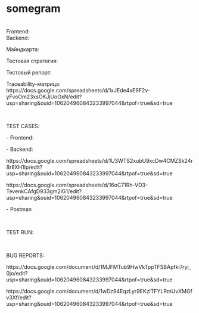 # somegram
<br />
Frontend: 
<br />
Backend:  

 <br />
 
<p> Майндкарта:   </p>
<p> Тестовая стратегия:  </p>
<p> Тестовый репорт:  </p>
<p> Traceability-матрица: https://docs.google.com/spreadsheets/d/1xJEde4xE9F2v-yFvoOm23xsOKJjUoOxN/edit?usp=sharing&ouid=106204960843233997044&rtpof=true&sd=true </p>
<br />

TEST CASES:
<p> - Frontend:</p>
  <p> </p>
<p>  </p>
<p> - Backend:</p>
  <p>https://docs.google.com/spreadsheets/d/1U3WTS2xubU9xcDw4CMZSk24r8r8XH1Ip/edit?usp=sharing&ouid=106204960843233997044&rtpof=true&sd=true </p>
<p> https://docs.google.com/spreadsheets/d/16oC71Rh-VD3-TevenkCAfgD933gm2lG1/edit?usp=sharing&ouid=106204960843233997044&rtpof=true&sd=true </p>
<p> - Postman</p>
<p> </p>
<p>  </p>
<p>  </p>
<br />

<p> TEST RUN:  </p>
<br/>

BUG REPORTS:
<p> https://docs.google.com/document/d/1MJFMTub9HwVkTppTFSBApfki7ryi_0jo/edit?usp=sharing&ouid=106204960843233997044&rtpof=true&sd=true </p>
<p> https://docs.google.com/document/d/1wDz94EqzLyr9EKzlTFYLRmUvXMGfv3Xf/edit?usp=sharing&ouid=106204960843233997044&rtpof=true&sd=true </p>
<br/>

